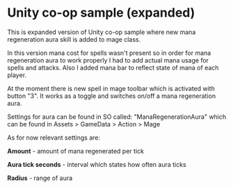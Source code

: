# Unity co-op sample (expanded)

This is expanded version of Unity co-op sample where new mana regeneration aura skill is added to mage class.

In this version mana cost for spells wasn't present so in order for mana regeneration aura to work properly I had to add actual mana usage for spells and attacks.
Also I added mana bar to reflect state of mana of each player.

At the moment there is new spell in mage toolbar which is activated with button "3". It works as a toggle and switches on/off a mana regeneration aura.

Settings for aura can be found in SO called: "ManaRegenerationAura" which can be found in Assets > GameData > Action > Mage

As for now relevant settings are:

<b>Amount</b> - amount of mana regenerated per tick

<b>Aura tick seconds</b> - interval which states how often aura ticks

<b>Radius</b> - range of aura
